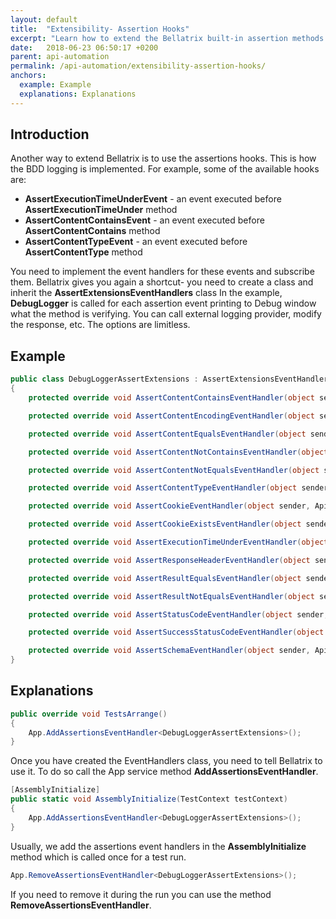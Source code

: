 ```yaml
---
layout: default
title:  "Extensibility- Assertion Hooks"
excerpt: "Learn how to extend the Bellatrix built-in assertion methods using hooks."
date:   2018-06-23 06:50:17 +0200
parent: api-automation
permalink: /api-automation/extensibility-assertion-hooks/
anchors:
  example: Example
  explanations: Explanations
---
```

Introduction
------------
Another way to extend Bellatrix is to use the assertions hooks. This is how the BDD logging is implemented. For example, some of the available hooks are:
- **AssertExecutionTimeUnderEvent** - an event executed before **AssertExecutionTimeUnder** method
- **AssertContentContainsEvent** - an event executed before **AssertContentContains** method
- **AssertContentTypeEvent** - an event executed before **AssertContentType** method

You need to implement the event handlers for these events and subscribe them. Bellatrix gives you again a shortcut- you need to create a class and inherit the **AssertExtensionsEventHandlers** class
In the example, **DebugLogger** is called for each assertion event printing to Debug window what the method is verifying. You can call external logging provider, modify the response, etc. The options are limitless.

Example
-------
```csharp
public class DebugLoggerAssertExtensions : AssertExtensionsEventHandlers
{
    protected override void AssertContentContainsEventHandler(object sender, ApiAssertEventArgs arg) => DebugLogger.LogInformation($"Assert response content contains {arg.ActionValue}.");

    protected override void AssertContentEncodingEventHandler(object sender, ApiAssertEventArgs arg) => DebugLogger.LogInformation($"Assert response Cache-Info header is equal to {arg.ActionValue}.");

    protected override void AssertContentEqualsEventHandler(object sender, ApiAssertEventArgs arg) => DebugLogger.LogInformation($"Assert response content is equal to {arg.ActionValue}.");

    protected override void AssertContentNotContainsEventHandler(object sender, ApiAssertEventArgs arg) => DebugLogger.LogInformation($"Assert response content does not contain {arg.ActionValue}.");

    protected override void AssertContentNotEqualsEventHandler(object sender, ApiAssertEventArgs arg) => DebugLogger.LogInformation($"Assert response content is not equal to {arg.ActionValue}.");

    protected override void AssertContentTypeEventHandler(object sender, ApiAssertEventArgs arg) => DebugLogger.LogInformation($"Assert response Content-Type is equal to {arg.ActionValue}.");

    protected override void AssertCookieEventHandler(object sender, ApiAssertEventArgs arg) => DebugLogger.LogInformation($"Assert response cookie is equal to {arg.ActionValue}.");

    protected override void AssertCookieExistsEventHandler(object sender, ApiAssertEventArgs arg) => DebugLogger.LogInformation($"Assert response cookie {arg.ActionValue} exists.");

    protected override void AssertExecutionTimeUnderEventHandler(object sender, ApiAssertEventArgs arg) => DebugLogger.LogInformation($"Assert response execution time is under {arg.ActionValue}.");

    protected override void AssertResponseHeaderEventHandler(object sender, ApiAssertEventArgs arg) => DebugLogger.LogInformation($"Assert response header is equal to {arg.ActionValue}.");

    protected override void AssertResultEqualsEventHandler(object sender, ApiAssertEventArgs arg) => DebugLogger.LogInformation($"Assert response content is equal to {arg.ActionValue}.");

    protected override void AssertResultNotEqualsEventHandler(object sender, ApiAssertEventArgs arg) => DebugLogger.LogInformation($"Assert response content is not equal to {arg.ActionValue}.");

    protected override void AssertStatusCodeEventHandler(object sender, ApiAssertEventArgs arg) => DebugLogger.LogInformation($"Assert response status code is equal to {arg.ActionValue}.");

    protected override void AssertSuccessStatusCodeEventHandler(object sender, ApiAssertEventArgs arg) => DebugLogger.LogInformation($"Assert response status code is successfull.");

    protected override void AssertSchemaEventHandler(object sender, ApiAssertEventArgs arg) => DebugLogger.LogInformation($"Assert response is compatible to specified schema.");
}
```

Explanations
------------
```csharp
public override void TestsArrange()
{
    App.AddAssertionsEventHandler<DebugLoggerAssertExtensions>();
}
```
Once you have created the EventHandlers class, you need to tell Bellatrix to use it. To do so call the App service method **AddAssertionsEventHandler**.
```csharp
[AssemblyInitialize]
public static void AssemblyInitialize(TestContext testContext)
{
    App.AddAssertionsEventHandler<DebugLoggerAssertExtensions>();
}
```
Usually, we add the assertions event handlers in the **AssemblyInitialize** method which is called once for a test run.
```csharp
App.RemoveAssertionsEventHandler<DebugLoggerAssertExtensions>();
```
If you need to remove it during the run you can use the method **RemoveAssertionsEventHandler**.